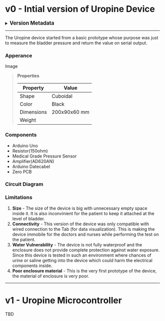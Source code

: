 # v0 - Intial version of Uropine Device

<details>
<summary><span style="font-size: 1.2em;"><strong>Version Metadata</strong></span></summary>

| Metadata      | Value                   |
|---------------|-------------------------|
| Version       | 0.5.0                   |
| Release Date  | 2024-09-10              |
| Codename      | Prototype Alpha         |
| Status        | Deprecated              |

</details>

---

The Uropine device started from a basic prototype whose purpose was just to measure the bladder pressure and return the value on serial output.

### Apperance

Image

> **Properties**
> 
> | Property    | Value        |
> |-------------|--------------|
> | Shape       | Cuboidal     |
> | Color       | Black        |
> | Dimensions  | 200x90x60 mm |
> | Weight      |              |

### Components

- Arduino Uno
- Resistor(150ohm)
- Medical Grade Pressure Sensor
- Amplifier(AD620AN)
- Arduino Datecabel
- Zero PCB

### Circuit Diagram



### Limitations 
1. **Size** - The size of the device is big with unnecessary empty space inside it. It is also inconvinient for the patient to keep it attached at the level of bladder.
2. **Connectivity** - This version of the device was only compatible with wired connection to the Tab (for data visualization). This is making the device immobile for the doctors and nurses while performing the test on the patient.
3. **Water Vulnerability** - The device is not fully waterproof and the enclosure does not provide complete protection against water exposure. Since this device is tested in such an environment where chances of urine or saline getting into the device which could harm the electrical components inside.
4. **Poor enclosure material** - This is the very first prototype of the device, the material of enclosure is very poor.

----------------------------------------------------------

# v1 - Uropine Microcontroller

TBD
